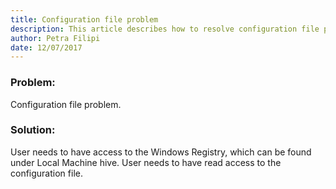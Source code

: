 ```yaml
---
title: Configuration file problem
description: This article describes how to resolve configuration file problem.
author: Petra Filipi
date: 12/07/2017
---
```


### Problem:
Configuration file problem.
### Solution:
User needs to have access to the Windows Registry, which can be found under Local Machine hive. User needs to have read access to the configuration file.